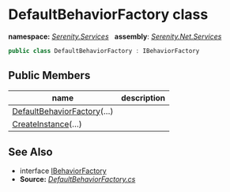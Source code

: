 # DefaultBehaviorFactory class
**namespace:** *[Serenity.Services](../README.md#serenity.services-namespace)*   **assembly**: *[Serenity.Net.Services](../README.md)*

```csharp
public class DefaultBehaviorFactory : IBehaviorFactory
```

## Public Members

| name | description |
| --- | --- |
| [DefaultBehaviorFactory](DefaultBehaviorFactory/DefaultBehaviorFactory.md)(…) |  |
| [CreateInstance](DefaultBehaviorFactory/CreateInstance.md)(…) |  |

## See Also

* interface [IBehaviorFactory](IBehaviorFactory.md)
* **Source:** *[DefaultBehaviorFactory.cs](https://github.com/serenity-is/Serenity/blob/master/src/Serenity.Net.Services/RequestHandlers/Behavior/DefaultBehaviorFactory.cs)*